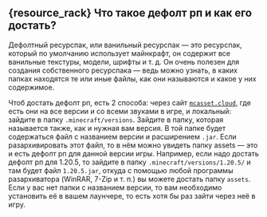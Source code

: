 ## {resource_rack} Что такое дефолт рп и как его достать?
Дефолтный ресурспак, или ванильный ресурспак — это ресурспак, который по умолчанию использует майнкрафт, он содержит все ванильные текстуры, модели, шрифты и т. д. Он очень полезен для создания собственного ресурспака — ведь можно узнать, в каких папках находятся те или иные файлы, как они называются и какое у них содержимое.

Чтоб достать дефолт рп, есть 2 способа: через сайт [`mcasset.cloud`](https://mcasset.cloud/), где есть они на все версии и со всеми звуками в игре, и локальный: зайдите в папку `.minecraft/versions`. Зайдите в папку, которая называется также, как и нужная вам версия. В той папке будет содержаться файл с названием версии и расширением `.jar`. Если разархивировать этот файл, то в нём можно увидеть папку assets — это и есть дефолт рп для данной версии игры.
Например, если надо достать дефолт рп для 1.20.5, то зайдите в папку `.minecraft/versions/1.20.5/` и там будет файл `1.20.5.jar`, откуда с помощью любой программы разархиватора (WinRAR, 7-Zip и т. п.) вы можете достать папку `assets`. Если у вас нет папки с названием версии, то вам необходимо установить её в вашем лаунчере, то есть хотя бы раз зайти через неё в игру.